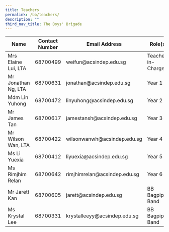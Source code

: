 ```yaml
---
title: Teachers
permalink: /bb/teachers/
description: ""
third_nav_title: The Boys' Brigade
---
```

<table>
<thead>
  <tr>
    <th>Name</th>
    <th>Contact Number</th>
    <th>Email Address</th>
    <th>Role(s)</th>
  </tr>
</thead>
<tbody>
  <tr>
    <td>Mrs Elaine Lui, LTA</td>
    <td>68700499</td>
    <td>weifun@acsindep.edu.sg</td>
    <td>Teacher-in-Charge</td>
  </tr>
  <tr>
    <td>Mr Jonathan Ng, LTA</td>
    <td>68700631</td>
    <td>jonathan@acsindep.edu.sg</td>
    <td>Year 1</td>
  </tr>
  <tr>
    <td>Mdm Lin Yuhong</td>
    <td>68700472</td>
    <td>linyuhong@acsindep.edu.sg</td>
    <td>Year 2</td>
  </tr>
  <tr>
    <td>Mr James Tan</td>
    <td>68700617</td>
    <td>jamestansh@acsindep.edu.sg</td>
    <td>Year 3</td>
  </tr>
  <tr>
    <td>Mr Wilson Wan, LTA</td>
    <td>68700422</td>
    <td>wilsonwanwh@acsindep.edu.sg</td>
    <td>Year 4</td>
  </tr>
  <tr>
    <td>Ms Li Yuexia</td>
    <td>68700412</td>
    <td>liyuexia@acsindep.edu.sg</td>
    <td>Year 5</td>
  </tr>
  <tr>
    <td>Ms Rimjhim Relan</td>
    <td>68700642</td>
    <td>rimjhimrelan@acsindep.edu.sg</td>
    <td>Year 6</td>
  </tr>
  <tr>
    <td>Mr Jarett Kan</td>
    <td>68700605</td>
    <td>jarett@acsindep.edu.sg</td>
    <td>BB Bagpipe Band</td>
  </tr>
  <tr>
    <td>Ms Krystal Lee</td>
    <td>68700331</td>
    <td>krystalleeyy@acsindep.edu.sg</td>
    <td>BB Bagpipe Band</td>
  </tr>
</tbody>
</table>